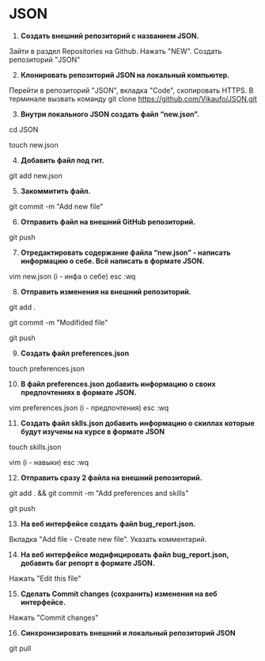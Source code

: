 # JSON
1. **Cоздать внешний репозиторий c названием JSON.**

Зайти в раздел Repositories на Github. Нажать "NEW". Создать репозиторий "JSON"

2. **Клонировать репозиторий JSON на локальный компьютер.**

Перейти в репозиторий "JSON", вкладка "Code", скопировать HTTPS. В терминале вызвать команду git clone https://github.com/Vikaufo/JSON.git

 3. **Внутри локального JSON создать файл “new.json”.**

cd JSON 

touch new.json

 4. **Добавить файл под гит.**
 
git add new.json

 5. **Закоммитить файл.**
 
git commit -m "Add new file"

 6. **Отправить файл на внешний GitHub репозиторий.**
 
git push

 7. **Отредактировать содержание файла “new.json” - написать информацию о себе. Всё написать в формате JSON.**
 
vim new.json (i - инфа о себе) esc :wq

 8. **Отправить изменения на внешний репозиторий.**
 
git add .

git commit -m "Modifided file"

git push

 9. **Создать файл preferences.json**
 
touch preferences.json

 10. **В файл preferences.json добавить информацию о своих предпочтениях в формате JSON.**
 
vim preferences.json (i - предпочтения) esc :wq

 11. **Создать файл sklls.json добавить информацию о скиллах которые будут изучены на курсе в формате JSON**
 
touch skills.json

vim (i - навыки) esc :wq

 12. **Отправить сразу 2 файла на внешний репозиторий.**
 
git add . && git commit -m "Add preferences and skills" 

git push

 13. **На веб интерфейсе создать файл bug_report.json.**
 
Вкладка "Add file - Create new file". Указать комментарий.

 14. **На веб интерфейсе модифицировать файл bug_report.json, добавить баг репорт в формате JSON.**

Нажать "Edit this file"

 15. **Сделать Commit changes (сохранить) изменения на веб интерфейсе.**
 
Нажать "Commit changes"

 16. **Синхронизировать внешний и локальный репозиторий JSON**
 
git pull
